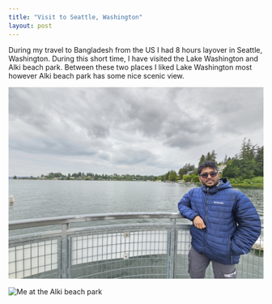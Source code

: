 ```yaml
---
title: "Visit to Seattle, Washington"
layout: post
---
```


During my travel to Bangladesh from the US I had 8 hours layover in Seattle, Washington. During this short time, I have visited the Lake Washington and Alki beach park. Between these two places I liked Lake Washington most however Alki beach park has some nice scenic view.

![Me at the Lake Washington](https://github.com/Pranta-84/Pranta-84.github.io/blob/master/_posts/images/LW.JPEG)

![Me at the Alki beach park](https://github.com/Pranta-84/Pranta-84.github.io/blob/master/_posts/images/ABP.JPEG)

